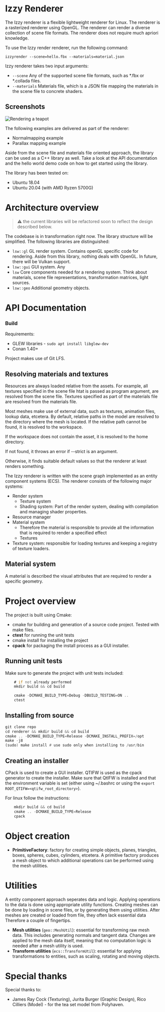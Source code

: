 # Izzy Renderer

The Izzy renderer is a flexible lightweight renderer for Linux. The renderer is a rasterized renderer using OpenGL.
The renderer can render a diverse collection of scene file formats.
The renderer does not require much apriori knowledge.


To use the Izzy render renderer, run the following command:

`izzyrender --scene=hello.fbx --materials=material.json`

Izzy renderer takes two input arguments:
* `--scene` Any of the supported scene file formats, such as *.fbx or *.collada files.
* `--materials` Materials file, which is a JSON file mapping the materials in the scene file to concrete shaders.

## Screenshots
![Rendering a teapot](doc/screenshot_teaset.png)


The following examples are delivered as part of the renderer:
* Normalmapping example
* Parallax mapping example

Aside from the scene file and materials file oriented approach, the library can be used as a C++ library as well.
Take a look at the API documentation and the hello world demo code on how to get started
using the library.

The library has been tested on:
* Ubuntu 18.04
* Ubuntu 20.04 (with AMD Ryzen 5700G)

# Architecture overview

> :warning: the current libraries will be refactored soon to reflect the design described below.

The codebase is in transformation right now. The library structure will be simplified. The following libraries are distinguished:
* `lsw::gl` GL render system. Contains openGL specific code for rendering. Aside from this library, nothing deals with OpenGL. In future, there will be Vulkan support.
* `lsw::gui` GUI system. Any
* `lsw` Core components needed for a rendering system. Think about materials, scene file representations, transformation matrices, light sources.
* `lsw::geo` Additional geometry objects.

# API Documentation

### Build

Requirements:
* GLEW libraries - `sudo apt install libglew-dev`
* Conan 1.40+

Project makes use of Git LFS.


## Resolving materials and textures

Resources are always loaded relative from the assets. For example, all textures specified in the scene file htat is passed
as program argument, are resolved from the scene file. Textures specified as part of the materials file are resolved
from the materials file. 

Most meshes make use of external data, such as textures, animation files, lookup data, etcetera. By default, relative paths in the model
are resolved to the directory where the mesh is located.
If the relative path cannot be found, it is resolved to the workspace.

If the workspace does not contain the asset, it is resolved to the home directory.

If not found, it throws an error if --strict is an argument.

Otherwise, it finds suitable default values so that the renderer at least renders something.


The Izzy renderer is written with the scene graph implemented as an entity component systems (ECS).
The renderer consists of the following major systems:
* Render system
  * Texture system
  * Shading system: Part of the render system, dealing with compilation and managing shader properties.
* Resource manager
* Material system
  * Therefore the material is responsible to provide all the information that is required to render a specified effect
  * Textures
* Texture system: responsible for loading textures and keeping a registry of texture loaders.


## Material system

A material is described the visual attributes that are required to render a specific geometry.


# Project overview

The project is built using Cmake:
* cmake for building and generation of a source code project. Tested with make files.
* **ctest** for running the unit tests
* cmake install for installing the project
* **cpack** for packaging the install process as a GUI installer.

## Running unit tests

Make sure to generate the project with unit tests included:

```asm
    # if not already performed
    mkdir build && cd build

    cmake -DCMAKE_BUILD_TYPE=Debug -DBUILD_TESTING=ON ..
    ctest
```

## Installing from source

```asm
git clone repo
cd renderer && mkdir build && cd build
cmake .. -DCMAKE_BUILD_TYPE=Release -DCMAKE_INSTALL_PREFIX=/opt
make -j8
(sudo) make install # use sudo only when installing to /usr/bin
```

## Creating an installer

CPack is used to create a GUI installer. QTIFW is used as the cpack generator to create the installer.
Make sure that QtIFW is installed and that the environment variable is set (either using ~/.bashrc or using the
`export ROOT_QTIFW=<qtifw_root_directory>`).

For linux follow the instructions:

```asm
    mkdir build && cd build
    cmake .. -DCMAKE_BUILD_TYPE=Release
    cpack
```

# Object creation

* **PrimitiveFactory**: factory for creating simple objects, planes, triangles, boxes, spheres, cubes, cylinders, etcetera. A primitive factory produces a mesh object to which additional operations can be performed using the mesh utilities.

# Utilities

A entity component approach seperates data and logic. Applying operations to the data is done using appropriate utility functions.
Creating meshes can be done by loading in scene files, or by generating them using utilities. After meshes are created or loaded from file, they often lack essential data Therefore a couple of 
fingertips.

* **Mesh utilities** (`geo::MeshUtil`): essential for transforming raw mesh data. This includes generating normals and tangent data. Changes are applied to the mesh data itself, meaning that no computation logic is needed after a mesh utility is used. 
* **Transform utilities** (`ecs::TransformUtil`): essential for applying transformations to entities, such as scaling, rotating and moving objects.

# Special thanks

Special thanks to:
* James Ray Cock (Texturing), Jurita Burger (Graphic Design), Rico Cilliers (Model) - for the tea set model from Polyhaven.